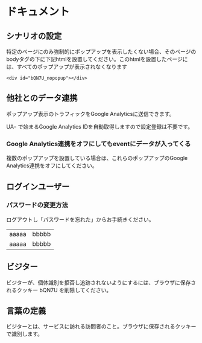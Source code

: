 # ドキュメント

## シナリオの設定

特定のページにのみ強制的にポップアップを表示したくない場合、そのページのbodyタグの下に下記htmlを設置してください。このhtmlを設置したページには、すべてのポップアップが表示されなくなります
```
<div id="bQN7U_nopopup"></div>
```

## 他社とのデータ連携

ポップアップ表示のトラフィックをGoogle Analyticsに送信できます。

UAｰ で始まるGoogle Analytics IDを自動取得しますので設定登録は不要です。

### Google Analytics連携をオフにしてもeventにデータが入ってくる

複数のポップアップを設置している場合は、これらのポップアップのGoogle Analytics連携をオフにしてください。

## ログインユーザー

### パスワードの変更方法

ログアウトし「パスワードを忘れた」からお手続きください。
<table>
  <tr>
    <td>aaaaa</td>
    <td>bbbbb</td>
  </tr>
    <tr>
    <td>aaaaa</td>
    <td>bbbbb</td>
  </tr>
</table>

## ビジター

ビジターが、個体識別を拒否し追跡されないようにするには、ブラウザに保存されるクッキー bQN7U を削除してください。

## 言葉の定義

ビジターとは、サービスに訪れる訪問者のこと。ブラウザに保存されるクッキーで識別します。
